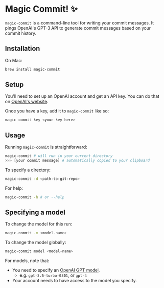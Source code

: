 # Magic Commit! ✨

`magic-commit` is a command-line tool for writing your commit messages. It pings OpenAI's GPT-3 API to generate commit messages based on your commit history.

## Installation

On Mac:
```bash
brew install magic-commit
```

## Setup

You'll need to set up an OpenAI account and get an API key. You can do that on [OpenAI's website](https://platform.openai.com/account/api-keys).

Once you have a key, add it to `magic-commit` like so:
```bash
magic-commit key <your-key-here>
```

## Usage

Running `magic-commit` is straightforward:
```bash
magic-commit # will run in your current directory
>>> [your commit message] # automatically copied to your clipboard
```

To specify a directory:
```bash
magic-commit -d <path-to-git-repo>
```

For help:
```bash
magic-commit -h # or --help
```

## Specifying a model

To change the model for this run:
```bash
magic-commit -m <model-name> 
```

To change the model globally:
```bash
magic-commit model <model-name>
```

For models, note that:
- You need to specify an [OpenAI GPT model](https://platform.openai.com/docs/models).
    - e.g. `gpt-3.5-turbo-0301`, or `gpt-4`
- Your account needs to have access to the model you specify.